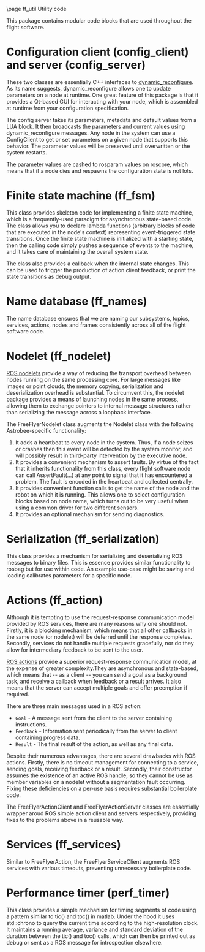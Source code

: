 \page ff_util Utility code

This package contains modular code blocks that are used throughout the flight software.

# Configuration client (config_client) and server (config_server)

These two classes are essentially C++ interfaces to [dynamic_reconfigure](http://wiki.ros.org/dynamic_reconfigure). As its name suggests, dynamic_reconfigure allows one to update parameters on a node at runtime. One great feature of this package is that it provides a Qt-based GUI for interacting with your node, which is assembled at runtime from your configuration specification.

The config server takes its parameters, metadata and default values from a LUA block. It then broadcasts the parameters and current values using dynamic_reconfigure messages. Any node in the system can use a ConfigClient to get or set parameters on a given node that supports this behavior. The parameter values will be preserved until overwritten or the system restarts.

The parameter values are cashed to rosparam values on roscore, which means that if a node dies and respawns the configuration state is not lots.

# Finite state machine (ff_fsm)

This class provides skeleton code for implementing a finite state machine, which is a frequently-used paradigm for asynchronous state-based code. The class allows you to declare lambda functions (arbitrary blocks of code that are executed in the node's context) representing event-triggered state transitions. Once the finite state machine is initialized with a starting state, then the calling code simply pushes a sequence of events to the machine, and it takes care of maintaining the overall system state.

The class also provides a callback when the internal state changes. This can be used to trigger the production of action client feedback, or print the state transitions as debug output.

# Name database (ff_names)

The name database ensures that we are naming our subsystems, topics, services, actions, nodes and frames consistently across all of the flight software code. 

# Nodelet (ff_nodelet)

[ROS nodelets](http://wiki.ros.org/nodelet) provide a way of reducing the transport overhead between nodes running on the same processing core. For large messages like images or point clouds, the memory copying, serialization and deserialization overhead is substantial. To circumvent this, the nodelet package provides a means of launching nodes in the same process, allowing them to exchange pointers to internal message structures rather than serializing the message across a loopback interface.

The FreeFlyerNodelet class augments the Nodelet class with the following Astrobee-specific functionality:

1. It adds a heartbeat to every node in the system. Thus, if a node seizes or crashes then this event will be detected by the system monitor, and will possibly result in third-party intervention by the executive node.
2. It provides a convenient mechanism to assert faults. By virtue of the fact that it inherits functionality from this class, every flight software node can call AssertFault(...) at any point to signal that it has encountered a problem. The fault is encoded in the heartbeat and collected centrally.
3. It provides convenient function calls to get the name of the node and the robot on which it is running. This allows one to select configuration blocks based on node name, which turns out to be very useful when using a common driver for two different sensors.
4. It provides an optional mechanism for sending diagnostics.

# Serialization (ff_serialization)

This class provides a mechanism for serializing and deserializing ROS messages to binary files. This is essence provides similar functionality to rosbag but for use within code. An example use-case might be saving and loading calibrates parameters for a specific node.

# Actions (ff_action)

Although it is tempting to use the request-response communication model provided by ROS services, there are many reasons why one should not. Firstly, it is a blocking mechanism, which means that all other callbacks in the same node (or nodelet) will be deferred until the response completes. Secondly, services do not handle multiple requests gracefully, nor do they allow for intermediary feedback to be sent to the user.

[ROS actions](http://wiki.ros.org/actionlib) provide a superior request-response communication model, at the expense of greater complexity.They are asynchronous and state-based, which means that -- as a client -- you can send a goal as a background task, and receive a callback when feedback or a result arrives. It also means that the server can accept multiple goals and offer preemption if required.

There are three main messages used in a ROS action:

* `Goal` - A message sent from the client to the server containing instructions.
* `Feedback` - Information sent periodically from the server to client containing progress data.
* `Result` - The final result of the action, as well as any final data.

Despite their numerous advantages, there are several drawbacks with ROS actions. Firstly, there is no timeout management for connecting to a service, sending goals, receiving feedback or a result. Secondly, their constructor assumes the existence of an active ROS handle, so they cannot be use as member variables on a nodelet without a segmentation fault occurring. Fixing these deficiencies on a per-use basis requires substantial boilerplate code.

The FreeFlyerActionClient and FreeFlyerActionServer classes are essentially wrapper aroud ROS simple action client and servers respectively, providing fixes to the problems above in a reusable way.

# Services (ff_services)

Similar to FreeFlyerAction, the FreeFlyerServiceClient augments ROS services with various timeouts, preventing unnecessary boilerplate code.

# Performance timer (perf_timer)

This class provides a simple mechanism for timing segments of code using a pattern similar to tic() and toc() in matlab. Under the hood it uses std::chrono to query the current time according to the high-resolution clock. It maintains a running average, variance and standard deviation of the duration between the tic() and toc() calls, which can then be printed out as debug or sent as a ROS message for introspection elsewhere.
